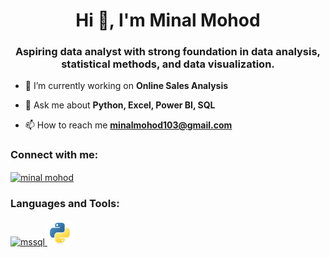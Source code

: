 <h1 align="center">Hi 👋, I'm Minal Mohod</h1>
<h3 align="center">Aspiring data analyst with strong foundation in data analysis, statistical methods, and data visualization.</h3>

- 🔭 I’m currently working on **Online Sales Analysis**

- 💬 Ask me about **Python, Excel, Power BI, SQL**

- 📫 How to reach me **minalmohod103@gmail.com**

<h3 align="left">Connect with me:</h3>
<p align="left">
<a href="https://linkedin.com/in/minal mohod" target="blank"><img align="center" src="https://raw.githubusercontent.com/rahuldkjain/github-profile-readme-generator/master/src/images/icons/Social/linked-in-alt.svg" alt="minal mohod" height="30" width="40" /></a>
</p>

<h3 align="left">Languages and Tools:</h3>
<p align="left"> <a href="https://www.microsoft.com/en-us/sql-server" target="_blank" rel="noreferrer"> <img src="https://www.svgrepo.com/show/303229/microsoft-sql-server-logo.svg" alt="mssql" width="40" height="40"/> </a> <a href="https://www.python.org" target="_blank" rel="noreferrer"> <img src="https://raw.githubusercontent.com/devicons/devicon/master/icons/python/python-original.svg" alt="python" width="40" height="40"/> </a> </p>
